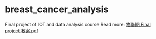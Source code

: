 # breast_cancer_analysis
Final project of IOT and data analysis course
Read more: <a href ="https://github.com/SnoopyKnight/breast_cancer_analysis/blob/master/%E7%89%A9%E8%81%AF%E7%B6%B2%20Final%20project%20%E6%95%99%E6%A1%88.pdf">物聯網 Final project 教案.pdf</a>
